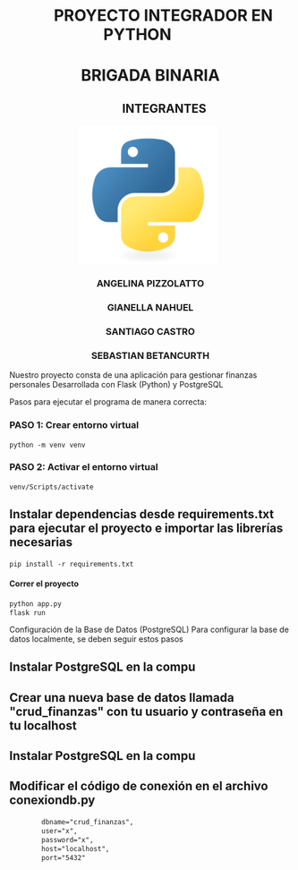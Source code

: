 <h1 align="center">‎ ‎ ‎     ‎ ‎ ‎ ‎ PROYECTO INTEGRADOR EN PYTHON  ‎ ‎ ‎ ‎ ‎ ‎ ‎    </h1>
<div align="center">
<h1 align="center">‎ ‎ ‎     ‎ ‎ ‎ ‎  BRIGADA BINARIA     ‎ ‎ ‎ ‎ ‎ ‎ ‎    </h1>
  <h2>  ‎ ‎ ‎ ‎ ‎ ‎ ‎ ‎ ‎ ‎     INTEGRANTES  </h2>
<img align = "center" src ="https://github.com/devicons/devicon/blob/master/icons/python/python-original.svg" tittle="Python" alt="Python" width="250" height="250"/>&nbsp;
 ‎ 
<h3>ANGELINA PIZZOLATTO</h3>
<h3>GIANELLA NAHUEL</h3>
<h3>SANTIAGO CASTRO</h3>
<h3>SEBASTIAN BETANCURTH</h3>
</div>

<div aling="left">

Nuestro proyecto consta de una aplicación para gestionar finanzas personales
Desarrollada con Flask (Python) y PostgreSQL

Pasos para ejecutar el programa de manera correcta:

### PASO 1: Crear entorno virtual
	python -m venv venv

### PASO 2: Activar el entorno virtual
	venv/Scripts/activate

## Instalar dependencias desde requirements.txt para ejecutar el proyecto e importar las librerías necesarias
	pip install -r requirements.txt

#### Correr el proyecto
	python app.py
    flask run


Configuración de la Base de Datos (PostgreSQL)
Para configurar la base de datos localmente, se deben seguir estos pasos

## Instalar PostgreSQL en la compu

## Crear una nueva base de datos llamada "crud_finanzas" con tu usuario y contraseña en tu localhost

## Instalar PostgreSQL en la compu

## Modificar el código de conexión en el archivo conexiondb.py
            dbname="crud_finanzas",
            user="x",
            password="x",
            host="localhost",
            port="5432"‎ 

            
</div>
